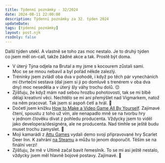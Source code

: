 ```yaml
---
title: Týdenní poznámky - 32/2024
date: 2024-08-11 22:00:00
description: Týdenní poznámky za 32. týden 2024
updateDate:
tags: [týdenní poznámky]
layout: post.njk
rssOnly: false
---
```

Další týden utekl. A vlastně se toho zas moc nestalo. Je to druhý týden co jsem měl on-call, takže žádné akce a tak. Prostě být doma. 
- V úterý Týna odjela na Brutal a my jsme s kocourem zůstali sami. Moc se se mnou nebavil a byl pořád někde zalezlý. 
- Tréninky jsem zvládl oba dva v pohodě, i když po těch pár vynecháních mi čtvrteční sestava (dal jsem si ji po domluvě s trenérem v oba dva dny) moc neseděla a v úterý šly váhy trochu dolů. 😔
- Zjišťuju, že když mám nad sebou hrozbu pohotovosti, tak se mi blbě dělají kreativní věci. Nechtělo se mi ani přemýšlet nad Vigmarkem, natož na něm pracovat. Tak jsem si aspoň četl a hrál. 🙂
- Dočetl jsem knížku [How to Make a Video Game All By Yourself](https://www.valadria.com/how-to-make-a-video-game-all-by-yourself/). Zajímavé čtení, spoustu z toho už vím, ale nenapadlo mně se na tvorbu hry v jednom člověku dívat z pohledu producenta. Vždycky jsem to viděl jako developera/designéra, ale ne producenta. Nad tímhle se ještě budu muset trochu zamyslet. 🙂
- Moji kamarádi z [Attu Games](https://attugames.com/) vydali demo svojí připravované hry Scarlet Deer Inn. K zahrání [na Steamu](https://store.steampowered.com/app/2723730/Scarlet_Deer_Inn_Demo/)  a můžu to jenom doporučit. Těším se na finální verzi!
- Zjišťuju, že mě v Ultimě začal bavit řemeslník. To se mi asi ještě nestalo, vždycky jsem měl hlavně bojové postavy. Zajímavé. 🤔